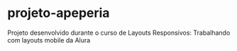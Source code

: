 # projeto-apeperia
Projeto desenvolvido durante o curso de Layouts Responsivos: Trabalhando com layouts mobile da Alura
